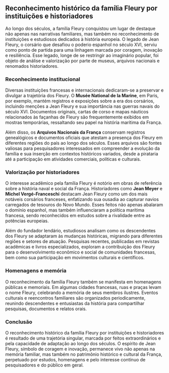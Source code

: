 ## Reconhecimento histórico da família Fleury por instituições e historiadores

Ao longo dos séculos, a família Fleury conquistou um lugar de destaque não apenas nas narrativas familiares, mas também no reconhecimento de instituições e estudiosos dedicados à história europeia. O legado de Jean Fleury, o corsário que desafiou o poderio espanhol no século XVI, serviu como ponto de partida para uma linhagem marcada por coragem, inovação e resiliência. Esse legado, longe de se restringir ao imaginário popular, foi objeto de análise e valorização por parte de museus, arquivos nacionais e renomados historiadores.

### Reconhecimento institucional

Diversas instituições francesas e internacionais dedicaram-se a preservar e divulgar a trajetória dos Fleury. O **Musée National de la Marine**, em Paris, por exemplo, mantém registros e exposições sobre a era dos corsários, incluindo menções a Jean Fleury e sua importância nas guerras navais do século XVI. Documentos originais, cartas de corso e mapas náuticos relacionados às façanhas de Fleury são frequentemente exibidos em mostras temporárias, ressaltando seu papel na história marítima da França.

Além disso, os **Arquivos Nacionais da França** conservam registros genealógicos e documentos oficiais que atestam a presença dos Fleury em diferentes regiões do país ao longo dos séculos. Esses arquivos são fontes valiosas para pesquisadores interessados em compreender a evolução da família e sua inserção em contextos históricos variados, desde a pirataria até a participação em atividades comerciais, políticas e culturais.

### Valorização por historiadores

O interesse acadêmico pela família Fleury é notório em obras de referência sobre a história naval e social da França. Historiadores como **Jean Meyer** e **Michel Vergé-Franceschi** destacam Jean Fleury como um dos mais notáveis corsários franceses, enfatizando sua ousadia ao capturar navios carregados de tesouros do Novo Mundo. Esses feitos não apenas abalaram o domínio espanhol, mas também influenciaram a política marítima francesa, sendo reconhecidos em estudos sobre a rivalidade entre as potências europeias.

Além do fundador lendário, estudiosos analisam como os descendentes dos Fleury se adaptaram às mudanças históricas, migrando para diferentes regiões e setores de atuação. Pesquisas recentes, publicadas em revistas acadêmicas e livros especializados, exploram a contribuição dos Fleury para o desenvolvimento econômico e social de comunidades francesas, bem como sua participação em movimentos culturais e científicos.

### Homenagens e memória

O reconhecimento da família Fleury também se manifesta em homenagens públicas e memoriais. Em algumas cidades francesas, ruas e praças levam o nome Fleury, celebrando a memória de seus membros ilustres. Eventos culturais e reencontros familiares são organizados periodicamente, reunindo descendentes e entusiastas da história para compartilhar pesquisas, documentos e relatos orais.

### Conclusão

O reconhecimento histórico da família Fleury por instituições e historiadores é resultado de uma trajetória singular, marcada por feitos extraordinários e pela capacidade de adaptação ao longo dos séculos. O espírito de Jean Fleury, símbolo de coragem e inovação, permanece vivo não apenas na memória familiar, mas também no patrimônio histórico e cultural da França, perpetuado por estudos, homenagens e pelo interesse contínuo de pesquisadores e do público em geral.